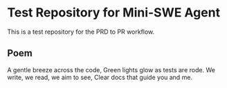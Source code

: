 # Test Repository for Mini-SWE Agent

This is a test repository for the PRD to PR workflow.

## Poem

A gentle breeze across the code,
Green lights glow as tests are rode.
We write, we read, we aim to see,
Clear docs that guide you and me.
